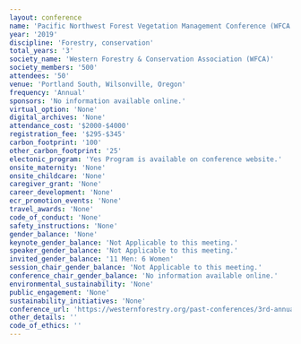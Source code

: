 ```yaml
---
layout: conference 
name: 'Pacific Northwest Forest Vegetation Management Conference (WFCA meeting)'
year: '2019'
discipline: 'Forestry, conservation'
total_years: '3'
society_name: 'Western Forestry & Conservation Association (WFCA)'
society_members: '500'
attendees: '50'
venue: 'Portland South, Wilsonville, Oregon'
frequency: 'Annual'
sponsors: 'No information available online.'
virtual_option: 'None'
digital_archives: 'None'
attendance_cost: '$2000-$4000'
registration_fee: '$295-$345'
carbon_footprint: '100'
other_carbon_footprint: '25'
electonic_program: 'Yes Program is available on conference website.'
onsite_maternity: 'None'
onsite_childcare: 'None'
caregiver_grant: 'None'
career_development: 'None'
ecr_promotion_events: 'None'
travel_awards: 'None'
code_of_conduct: 'None'
safety_instructions: 'None'
gender_balance: 'None'
keynote_gender_balance: 'Not Applicable to this meeting.'
speaker_gender_balance: 'Not Applicable to this meeting.'
invited_gender_balance: '11 Men: 6 Women'
session_chair_gender_balance: 'Not Applicable to this meeting.'
conference_chair_gender_balance: 'No information available online.'
environmental_sustainability: 'None'
public_engagement: 'None'
sustainability_initiatives: 'None'
conference_url: 'https://westernforestry.org/past-conferences/3rd-annual-pacific-northwest-forest-vegetation-management-conference'
other_details: ''
code_of_ethics: ''
---
```

